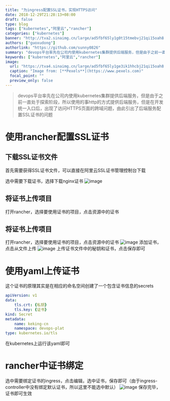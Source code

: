 ```yaml
---
title: "为ingress配置SSL证书，实现HTTPS访问"
date: 2018-12-29T21:28:13+08:00
draft: false
type: blog
tags: ["kubernetes","阿里云","rancher"]
categories: ["kubernetes"]
banner: "http://tva2.sinaimg.cn/large/ad5fbf65ly1g0t15tmebvj21qi15oah8.jpg"
authors: ["guoxudong"]
authorlink: "https://github.com/sunny0826"
summary: "devops平台率先在公司内使用kubernetes集群提供后端服务，但是由于之前一直处于探索阶段，所以使用的事http的方式提供后端服务，但是在开发统一入口后，出现了访问HTTPS页面的跨域问题，由此引出了后端服务配置SSL证书的问题。"
keywords: ["kubernetes","阿里云","rancher"]
image:
  url: "https://tva4.sinaimg.cn/large/ad5fbf65ly1ge3ik1hhcbj21qi15oah8.jpg"
  caption: "Image from: [**Pexels**](https://www.pexels.com)"
  focal_point: ""
  preview_only: false
---
```

>devops平台率先在公司内使用kubernetes集群提供后端服务，但是由于之前一直处于探索阶段，所以使用的事http的方式提供后端服务，但是在开发统一入口后，出现了访问HTTPS页面的跨域问题，由此引出了后端服务配置SSL证书的问题

# 使用rancher配置SSL证书

## 下载SSL证书文件
首先需要获得SSL证书文件，可以直接在阿里云SSL证书管理控制台下载

选中需要下载证书，选择下载nginx证书
![image](/images/source/zhengshu.png)

## 将证书上传项目
打开rancher，选择要使用证书的项目，点击资源中的证书
## 将证书上传项目
打开rancher，选择要使用证书的项目，点击资源中的证书
![image](/images/source/https-1.png)
添加证书，点击从文件上传
![image](/images/source/https-2.png)
上传证书文件中的秘钥和证书，点击保存即可

# 使用yaml上传证书
这个证书的原理其实是在相应的命名空间创建了一个包含证书信息的secrets

```yaml
apiVersion: v1
data:
    tls.crt: {私钥}
    tls.key: {证书}
kind: Secret
metadata:
    name: keking-cn
    namespace: devops-plat
type: kubernetes.io/tls
```

在kubernetes上运行该yaml即可

# rancher中证书绑定
选中需要绑定证书的ingress，点击编辑，选中证书，保存即可（由于ingress-controller中没有绑定默认证书，所以这里不能选中默认）
![image](/images/source/https-3.png)
保存完毕，证书即可生效